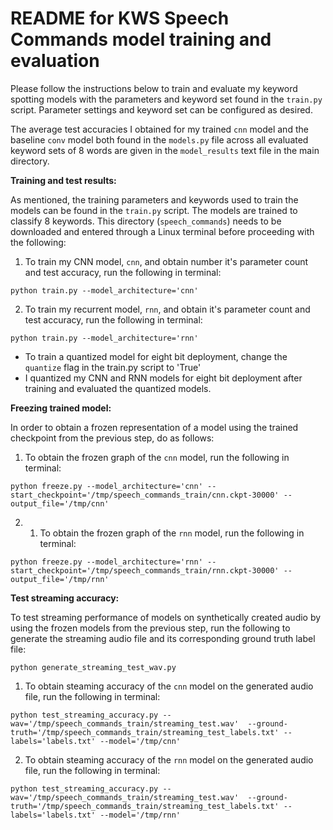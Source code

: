 # README for KWS Speech Commands model training and evaluation

Please follow the instructions below to train and evaluate my keyword spotting models with the parameters and keyword set found in the `train.py` script. Parameter settings and keyword set can be configured as desired.

The average test accuracies I obtained for my trained ``cnn`` model and the baseline ``conv`` model both found in the `models.py` file across all evaluated keyword sets of 8 words are given in the `model_results` text file in the main directory.

**Training and test results:**

As mentioned, the training parameters and keywords used to train the models can be found in the `train.py` script. The models are trained to classify 8 keywords. This directory (`speech_commands`) needs to be downloaded and entered through a Linux terminal before proceeding with the following: 

1) To train my CNN model, ``cnn``, and obtain number it's parameter count and test accuracy,
 run the following in terminal:
```
python train.py --model_architecture='cnn'
```
2) To train my recurrent model, ``rnn``, and obtain it's parameter count and test accuracy,
 run the following in terminal:
```
python train.py --model_architecture='rnn'
```
- To train a quantized model for eight bit deployment, change the ``quantize`` flag in the train.py script to 'True'
- I quantized my CNN and RNN models for eight bit deployment after training and evaluated the quantized models.

**Freezing trained model:**

In order to obtain a frozen representation of a model using the trained checkpoint from the previous step, do as follows:

1) To obtain the frozen graph of the ``cnn`` model, run the following in terminal:
```
python freeze.py --model_architecture='cnn' --start_checkpoint='/tmp/speech_commands_train/cnn.ckpt-30000' --output_file='/tmp/cnn'
```
2) 1) To obtain the frozen graph of the ``rnn`` model, run the following in terminal:
```
python freeze.py --model_architecture='rnn' --start_checkpoint='/tmp/speech_commands_train/rnn.ckpt-30000' --output_file='/tmp/rnn'
```

**Test streaming accuracy:**

To test streaming performance of models on synthetically created audio by using the frozen models from the previous step,
run the following to generate the streaming audio file and its corresponding ground truth label file:
```
python generate_streaming_test_wav.py
```

1) To obtain steaming accuracy of the ``cnn`` model on the generated audio file, run the following in terminal:
```
python test_streaming_accuracy.py --wav='/tmp/speech_commands_train/streaming_test.wav'  --ground-truth='/tmp/speech_commands_train/streaming_test_labels.txt' --labels='labels.txt' --model='/tmp/cnn'
```
2) To obtain steaming accuracy of the `rnn` model on the generated audio file, run the following in terminal:
```
python test_streaming_accuracy.py --wav='/tmp/speech_commands_train/streaming_test.wav'  --ground-truth='/tmp/speech_commands_train/streaming_test_labels.txt' --labels='labels.txt' --model='/tmp/rnn'
```





